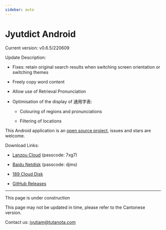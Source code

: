 ```yaml
---
sidebar: auto
---
```


# Jyutdict Android

Current version: v0.6.5/220609

Update Description:

- Fixes: retain original search results when switching screen orientation or switching themes

- Freely copy word content

- Allow use of Retrieval Pronunciation

- Optimisation of the display of 通用字表:

    - Colouring of regions and pronunciations

    - Filtering of locations

This Android application is an [open source project](https://github.com/JyutdictEB/Jyutdict-Android), issues and stars are welcome.

Download Links:

- [Lanzou Cloud](https://wwa.lanzoui.com/b010whhbe) (passcode: 7xg7)

- [Baidu Netdisk](https://pan.baidu.com/s/1r7mo35tEwZ0zAjQHIacf8w) (passcode: djms)

- [189 Cloud Disk](https://cloud.189.cn/t/yA7FVnUzQZj2)

- [GitHub Releases](https://github.com/JyutdictEB/Jyutdict-Android/releases)

---

This page is under construction

This page may not be updated in time, please refer to the Cantonese version.

Contact us: jyutjam@tutanota.com
